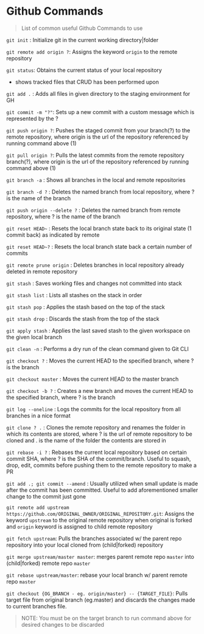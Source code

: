 # Github Commands

> List of common useful Github Commands to use

`git init` : Initialize git in the current working directory|folder

`git remote add origin ?`: Assigns the keyword `origin` to the remote repository

`git status`: Obtains the current status of your local repository
- shows tracked files that CRUD has been performed upon

`git add .` : Adds all files in given directory to the staging environment for GH

`git commit -m "?"`: Sets up a new commit with a custom message which is represented by the ?

`git push origin ?`: Pushes the staged commit from your branch(?) to the remote repository, where origin is the url of the repository referenced by running command above (1)

`git pull origin ?`: Pulls the latest commits from the remote repository branch(?), where origin is the url of the repository referenced by running command above (1)

`git branch -a` : Shows all branches in the local and remote repositories

`git branch -d ?` : Deletes the named branch from local repository, where ? is the name of the branch

`git push origin --delete ?` : Deletes the named branch from remote repository, where ? is the name of the branch

`git reset HEAD~` : Resets the local branch state back to its original state (1 commit back) as indicated by remote

`git reset HEAD~?` : Resets the local branch state back a certain number of commits

`git remote prune origin` : Deletes branches in local repository already deleted in remote repository

`git stash` : Saves working files and changes not committed into stack

`git stash list` : Lists all stashes on the stack in order

`git stash pop` : Applies the stash based on the top of the stack

`git stash drop` : Discards the stash from the top of the stack

`git apply stash` : Applies the last saved stash to the given workspace on the given local branch

`git clean -n` : Performs a dry run of the clean command given to Git CLI

`git checkout ?` : Moves the current HEAD to the specified branch, where ? is the branch

`git checkout master` : Moves the current HEAD to the master branch

`git checkout -b ?` : Creates a new branch and moves the current HEAD to the specified branch, where ? is the branch

`git log --oneline` : Logs the commits for the local repository from all branches in a nice format

`git clone ? .` : Clones the remote repository and renames the folder in which its contents are stored, where ? is the url of remote repository to be cloned and . is the name of the folder the contents are stored in

`git rebase -i ?` : Rebases the current local repository based on certain commit SHA, where ? is the SHA of the commit/branch. Useful to squash, drop, edit, commits before pushing them to the remote repository to make a PR

`git add .; git commit --amend` : Usually utilized when small update is made after the commit has been committed. Useful to add aforementioned smaller change to the commit just gone

`git remote add upstream https://github.com/ORIGINAL_OWNER/ORIGINAL_REPOSITORY.git`: Assigns the keyword `upstream` to the original remote repository when original is forked and `origin` keyword is assigned to child remote repository

`git fetch upstream`: Pulls the branches associated w/ the parent repo repository into your local cloned from (child|forked) repository

`git merge upstream/master master`: merges parent remote repo `master` into (child|forked) remote repo `master`

`git rebase upstream/master`: rebase your local branch w/ parent remote repo `master`

`git checkout {OG_BRANCH - eg. origin/master} -- {TARGET_FILE}`: Pulls target file from original branch (eg.master) and discards the changes made to current branches file.

> NOTE: You must be on the target branch to run command above for desired changes to be discarded



